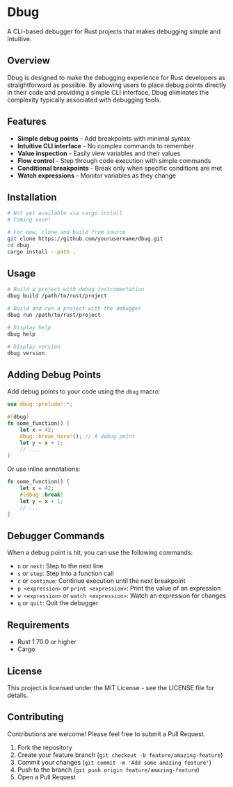 # Dbug

A CLI-based debugger for Rust projects that makes debugging simple and intuitive.

## Overview

Dbug is designed to make the debugging experience for Rust developers as straightforward as possible. By allowing users to place debug points directly in their code and providing a simple CLI interface, Dbug eliminates the complexity typically associated with debugging tools.

## Features

- **Simple debug points** - Add breakpoints with minimal syntax
- **Intuitive CLI interface** - No complex commands to remember
- **Value inspection** - Easily view variables and their values
- **Flow control** - Step through code execution with simple commands
- **Conditional breakpoints** - Break only when specific conditions are met
- **Watch expressions** - Monitor variables as they change

## Installation

```bash
# Not yet available via cargo install
# Coming soon!

# For now, clone and build from source
git clone https://github.com/yourusername/dbug.git
cd dbug
cargo install --path .
```

## Usage

```bash
# Build a project with debug instrumentation
dbug build /path/to/rust/project

# Build and run a project with the debugger
dbug run /path/to/rust/project

# Display help
dbug help

# Display version
dbug version
```

## Adding Debug Points

Add debug points to your code using the `dbug` macro:

```rust
use dbug::prelude::*;

#[dbug]
fn some_function() {
    let x = 42;
    dbug::break_here!(); // A debug point
    let y = x + 1;
    // ...
}
```

Or use inline annotations:

```rust
fn some_function() {
    let x = 42;
    #[dbug::break]
    let y = x + 1;
    // ...
}
```

## Debugger Commands

When a debug point is hit, you can use the following commands:

- `n` or `next`: Step to the next line
- `s` or `step`: Step into a function call
- `c` or `continue`: Continue execution until the next breakpoint
- `p <expression>` or `print <expression>`: Print the value of an expression
- `w <expression>` or `watch <expression>`: Watch an expression for changes
- `q` or `quit`: Quit the debugger

## Requirements

- Rust 1.70.0 or higher
- Cargo

## License

This project is licensed under the MIT License - see the LICENSE file for details.

## Contributing

Contributions are welcome! Please feel free to submit a Pull Request.

1. Fork the repository
2. Create your feature branch (`git checkout -b feature/amazing-feature`)
3. Commit your changes (`git commit -m 'Add some amazing feature'`)
4. Push to the branch (`git push origin feature/amazing-feature`)
5. Open a Pull Request 